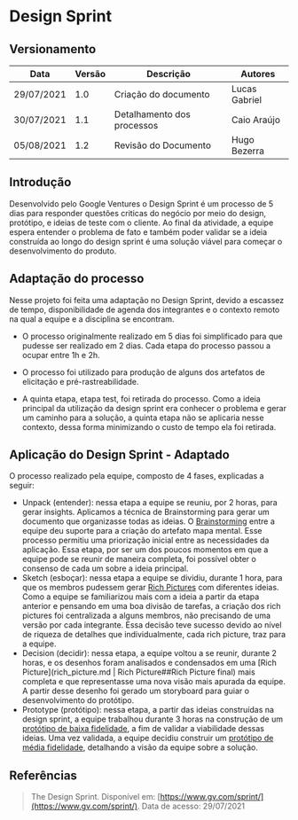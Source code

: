 
# Design Sprint

## Versionamento
| Data | Versão | Descrição | Autores |
| -------- | -------- | -------- | ---|
|   29/07/2021   |  1.0    |  Criação do documento    | Lucas Gabriel
|   30/07/2021   |  1.1    |  Detalhamento dos processos    | Caio Araújo
|   05/08/2021   |  1.2   |  Revisão do Documento    | Hugo Bezerra


## Introdução

Desenvolvido pelo Google Ventures o Design Sprint é um processo de 5 dias para responder questões criticas do negócio por meio do design, protótipo, e ideias de teste com o cliente. Ao final da atividade, a equipe espera entender o problema de fato e também poder validar se a ideia construída ao longo do design sprint é uma solução viável para começar o desenvolvimento do produto.

## Adaptação do processo
Nesse projeto foi feita uma adaptação no Design Sprint, devido a escassez de tempo, disponibilidade de agenda dos integrantes e o contexto remoto na qual a equipe e a disciplina se encontram.

* O processo originalmente realizado em 5 dias foi simplificado para que pudesse ser realizado em 2 dias. Cada etapa do processo passou a ocupar entre 1h e 2h.

* O processo foi utilizado para produção de alguns dos artefatos de elicitação e pré-rastreabilidade.

* A quinta etapa, etapa test, foi retirada do processo. Como a ideia principal da utilização da design sprint era conhecer o problema e gerar um caminho para a solução, a quinta etapa não se aplicaria nesse contexto, dessa forma minimizando o custo de tempo ela foi retirada.  

## Aplicação do Design Sprint - Adaptado
O processo realizado pela equipe, composto de 4 fases, explicadas a seguir:
* Unpack (entender): nessa etapa a equipe se reuniu, por 2 horas, para gerar insights. Aplicamos a técnica de Brainstorming para gerar um documento que organizasse todas as ideias. O [Brainstorming](brainstorming.md) entre a equipe deu suporte para a criação do artefato mapa mental. Esse processo permitiu uma priorização inicial entre as necessidades da aplicação. Essa etapa, por ser um dos poucos momentos em que a equipe pode se reunir de maneira completa, foi possível obter o consenso de cada um sobre a ideia principal.
* Sketch (esboçar): nessa etapa a equipe se dividiu, durante 1 hora, para que os membros pudessem gerar [Rich Pictures](rich_picture.md) com diferentes ideias. Como a equipe se familiarizou mais com a ideia a partir da etapa anterior e pensando em uma boa divisão de tarefas, a criação dos rich pictures foi centralizada a alguns membros, não precisando de uma versão por cada integrante. Essa decisão teve sucesso devido ao nível de riqueza de detalhes que individualmente, cada rich picture, traz para a equipe.
* Decision (decidir): nessa etapa, a equipe voltou a se reunir, durante 2 horas, e os desenhos foram analisados e condensados em uma [Rich Picture](rich_picture.md | Rich Picture##Rich Picture final) mais completa e que representasse uma nova visão mais apurada da equipe. A partir desse desenho foi gerado um storyboard para guiar o desenvolvimento do protótipo.
* Prototype (protótipo): nessa etapa, a partir das ideias construídas na design sprint, a equipe trabalhou durante 3 horas na construção de um [protótipo de baixa fidelidade](prototipo.md), a fim de validar a viabilidade dessas ideias. Uma vez validada, a equipe decidiu construir um [protótipo de média fidelidade](prototipo.md), detalhando a visão da equipe sobre a solução.


## Referências
> The Design Sprint. Disponível em: [https://www.gv.com/sprint/](https://www.gv.com/sprint/). Data de acesso: 29/07/2021